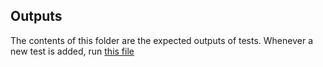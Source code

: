 ## Outputs
The contents of this folder are the expected outputs of tests. Whenever a new test is added, run [this file](/writenewouts.sh)